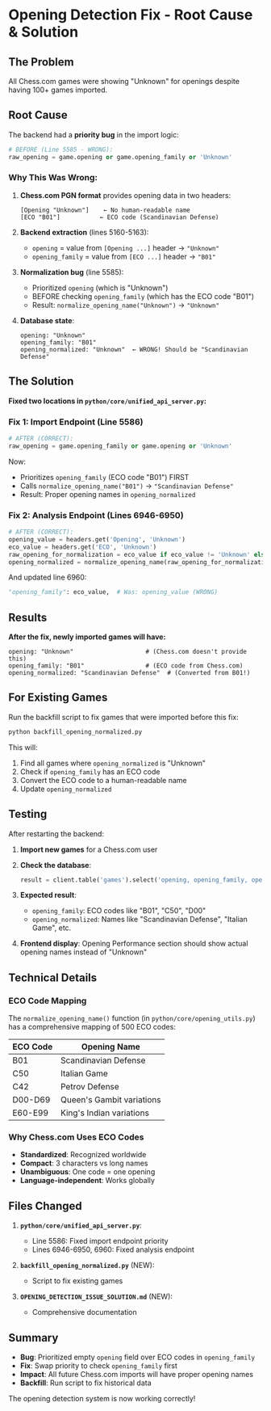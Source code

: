 # Opening Detection Fix - Root Cause & Solution

## The Problem

All Chess.com games were showing "Unknown" for openings despite having 100+ games imported.

## Root Cause

The backend had a **priority bug** in the import logic:

```python
# BEFORE (Line 5585 - WRONG):
raw_opening = game.opening or game.opening_family or 'Unknown'
```

### Why This Was Wrong:

1. **Chess.com PGN format** provides opening data in two headers:
   ```
   [Opening "Unknown"]    ← No human-readable name
   [ECO "B01"]           ← ECO code (Scandinavian Defense)
   ```

2. **Backend extraction** (lines 5160-5163):
   - `opening` = value from `[Opening ...]` header → `"Unknown"`
   - `opening_family` = value from `[ECO ...]` header → `"B01"`

3. **Normalization bug** (line 5585):
   - Prioritized `opening` (which is "Unknown")
   - BEFORE checking `opening_family` (which has the ECO code "B01")
   - Result: `normalize_opening_name("Unknown")` → `"Unknown"`

4. **Database state**:
   ```
   opening: "Unknown"
   opening_family: "B01"
   opening_normalized: "Unknown"  ← WRONG! Should be "Scandinavian Defense"
   ```

## The Solution

**Fixed two locations in `python/core/unified_api_server.py`:**

### Fix 1: Import Endpoint (Line 5586)

```python
# AFTER (CORRECT):
raw_opening = game.opening_family or game.opening or 'Unknown'
```

Now:
- Prioritizes `opening_family` (ECO code "B01") FIRST
- Calls `normalize_opening_name("B01")` → `"Scandinavian Defense"`
- Result: Proper opening names in `opening_normalized`

### Fix 2: Analysis Endpoint (Lines 6946-6950)

```python
# AFTER (CORRECT):
opening_value = headers.get('Opening', 'Unknown')
eco_value = headers.get('ECO', 'Unknown')
raw_opening_for_normalization = eco_value if eco_value != 'Unknown' else opening_value
opening_normalized = normalize_opening_name(raw_opening_for_normalization)
```

And updated line 6960:
```python
"opening_family": eco_value,  # Was: opening_value (WRONG)
```

## Results

**After the fix, newly imported games will have:**

```
opening: "Unknown"                    # (Chess.com doesn't provide this)
opening_family: "B01"                 # (ECO code from Chess.com)
opening_normalized: "Scandinavian Defense"  # (Converted from B01!)
```

## For Existing Games

Run the backfill script to fix games that were imported before this fix:

```bash
python backfill_opening_normalized.py
```

This will:
1. Find all games where `opening_normalized` is "Unknown"
2. Check if `opening_family` has an ECO code
3. Convert the ECO code to a human-readable name
4. Update `opening_normalized`

## Testing

After restarting the backend:

1. **Import new games** for a Chess.com user
2. **Check the database**:
   ```python
   result = client.table('games').select('opening, opening_family, opening_normalized').limit(5).execute()
   ```
3. **Expected result**:
   - `opening_family`: ECO codes like "B01", "C50", "D00"
   - `opening_normalized`: Names like "Scandinavian Defense", "Italian Game", etc.

4. **Frontend display**: Opening Performance section should show actual opening names instead of "Unknown"

## Technical Details

### ECO Code Mapping

The `normalize_opening_name()` function (in `python/core/opening_utils.py`) has a comprehensive mapping of 500 ECO codes:

| ECO Code | Opening Name |
|----------|--------------|
| B01 | Scandinavian Defense |
| C50 | Italian Game |
| C42 | Petrov Defense |
| D00-D69 | Queen's Gambit variations |
| E60-E99 | King's Indian variations |

### Why Chess.com Uses ECO Codes

- **Standardized**: Recognized worldwide
- **Compact**: 3 characters vs long names
- **Unambiguous**: One code = one opening
- **Language-independent**: Works globally

## Files Changed

1. **`python/core/unified_api_server.py`**:
   - Line 5586: Fixed import endpoint priority
   - Lines 6946-6950, 6960: Fixed analysis endpoint

2. **`backfill_opening_normalized.py`** (NEW):
   - Script to fix existing games

3. **`OPENING_DETECTION_ISSUE_SOLUTION.md`** (NEW):
   - Comprehensive documentation

## Summary

- **Bug**: Prioritized empty `opening` field over ECO codes in `opening_family`
- **Fix**: Swap priority to check `opening_family` first
- **Impact**: All future Chess.com imports will have proper opening names
- **Backfill**: Run script to fix historical data

The opening detection system is now working correctly!

